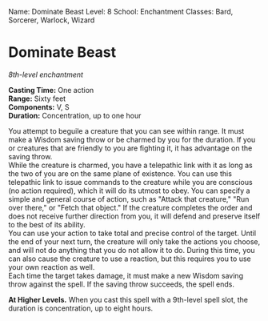 Name: Dominate Beast
Level: 8
School: Enchantment
Classes: Bard, Sorcerer, Warlock, Wizard

# Dominate Beast
_8th-level enchantment_

**Casting Time:** One action    
**Range:** Sixty feet    
**Components:** V, S    
**Duration:** Concentration, up to one hour 

You attempt to beguile a creature that you can see within range. It must make a Wisdom saving throw or be charmed by you for the duration. If you or creatures that are friendly to you are fighting it, it has advantage on the saving throw.    
While the creature is charmed, you have a telepathic link with it as long as the two of you are on the same plane of existence. You can use this telepathic link to issue commands to the creature while you are conscious (no action required), which it will do its utmost to obey. You can specify a simple and general course of action, such as "Attack that creature," "Run over there," or "Fetch that object." If the creature completes the order and does not receive further direction from you, it will defend and preserve itself to the best of its ability.    
You can use your action to take total and precise control of the target. Until the end of your next turn, the creature will only take the actions you choose, and will not do anything that you do not allow it to do. During this time, you can also cause the creature to use a reaction, but this requires you to use your own reaction as well.    
Each time the target takes damage, it must make a new Wisdom saving throw against the spell. If the saving throw succeeds, the spell ends. 

**At Higher Levels.** When you cast this spell with a 9th-level spell slot, the duration is concentration, up to eight hours. 
